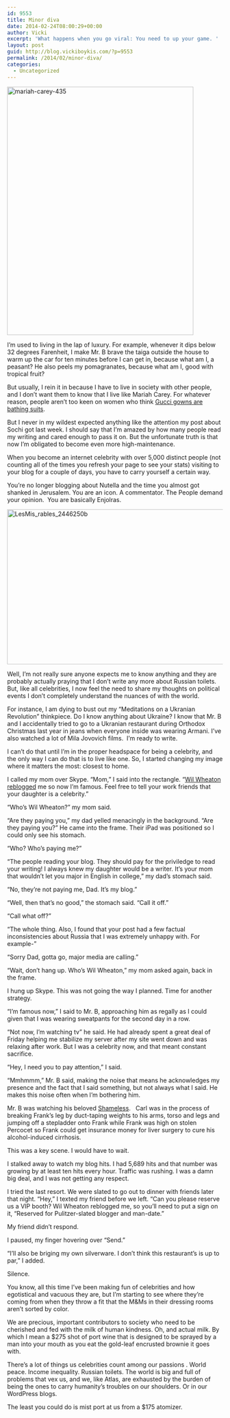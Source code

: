 ```yaml
---
id: 9553
title: Minor diva
date: 2014-02-24T08:00:29+00:00
author: Vicki
excerpt: 'What happens when you go viral: You need to up your game. '
layout: post
guid: http://blog.vickiboykis.com/?p=9553
permalink: /2014/02/minor-diva/
categories:
  - Uncategorized
---
```

[<img class="aligncenter size-full wp-image-9554" alt="mariah-carey-435" src="http://blog.vickiboykis.com/wp-content/uploads/2014/02/mariah-carey-435.jpg" width="435" height="580" />](http://blog.vickiboykis.com/wp-content/uploads/2014/02/mariah-carey-435.jpg)

I&#8217;m used to living in the lap of luxury. For example, whenever it dips below 32 degrees Farenheit, I make Mr. B brave the taiga outside the house to warm up the car for ten minutes before I can get in, because what am I, a peasant? He also peels my pomagranates, because what am I, good with tropical fruit?

But usually, I rein it in because I have to live in society with other people, and I don&#8217;t want them to know that I live like Mariah Carey. For whatever reason, people aren&#8217;t too keen on women who think <a href="http://www.dailymail.co.uk/tvshowbiz/article-2302662/Mariah-Carey-dives-pool-wearing-elegant-black-fishtail-gown-whilst-Easter-break-family.html" target="_blank">Gucci gowns are bathing suits</a>.

But I never in my wildest expected anything like the attention my post about Sochi got last week. I should say that I&#8217;m amazed by how many people read my writing and cared enough to pass it on. But the unfortunate truth is that now I&#8217;m obligated to become even more high-maintenance.

When you become an internet celebrity with over 5,000 distinct people (not counting all of the times you refresh your page to see your stats) visiting to your blog for a couple of days, you have to carry yourself a certain way.

You&#8217;re no longer blogging about Nutella and the time you almost got shanked in Jerusalem. You are an icon. A commentator. The People demand your opinion.  You are basically Enjolras.

[<img class="aligncenter size-medium wp-image-9555" alt="LesMis_rables_2446250b" src="http://blog.vickiboykis.com/wp-content/uploads/2014/02/LesMis_rables_2446250b-580x362.jpg" width="580" height="362" />](http://blog.vickiboykis.com/wp-content/uploads/2014/02/LesMis_rables_2446250b.jpg)

Well, I&#8217;m not really sure anyone expects me to know anything and they are probably actually praying that I don&#8217;t write any more about Russian toilets. But, like all celebrities, I now feel the need to share my thoughts on political events I don&#8217;t completely understand the nuances of with the world.

For instance, I am dying to bust out my &#8220;Meditations on a Ukranian Revolution&#8221; thinkpiece. Do I know anything about Ukraine? I know that Mr. B and I accidentally tried to go to a Ukranian restaurant during Orthodox Christmas last year in jeans when everyone inside was wearing Armani. I&#8217;ve also watched a lot of Mila Jovovich films.  I&#8217;m ready to write.

I can&#8217;t do that until I&#8217;m in the proper headspace for being a celebrity, and the only way I can do that is to live like one. So, I started changing my image where it matters the most: closest to home.

I called my mom over Skype. &#8220;Mom,&#8221; I said into the rectangle. &#8220;<a href="http://wilwheaton.tumblr.com/post/75919962389/on-sochiproblems-as-i-see-them" target="_blank">Wil Wheaton reblogged</a> me so now I&#8217;m famous. Feel free to tell your work friends that your daughter is a celebrity.&#8221;

&#8220;Who&#8217;s Wil Wheaton?&#8221; my mom said.

&#8220;Are they paying you,&#8221; my dad yelled menacingly in the background. &#8220;Are they paying you?&#8221; He came into the frame. Their iPad was positioned so I could only see his stomach.

&#8220;Who? Who&#8217;s paying me?&#8221;

&#8220;The people reading your blog. They should pay for the priviledge to read your writing! I always knew my daughter would be a writer. It&#8217;s your mom that wouldn&#8217;t let you major in English in college,&#8221; my dad&#8217;s stomach said.

&#8220;No, they&#8217;re not paying me, Dad. It&#8217;s my blog.&#8221;

&#8220;Well, then that&#8217;s no good,&#8221; the stomach said. &#8220;Call it off.&#8221;

&#8220;Call what off?&#8221;

&#8220;The whole thing. Also, I found that your post had a few factual inconsistencies about Russia that I was extremely unhappy with. For example-&#8221;

&#8220;Sorry Dad, gotta go, major media are calling.&#8221;

&#8220;Wait, don&#8217;t hang up. Who&#8217;s Wil Wheaton,&#8221; my mom asked again, back in the frame.

I hung up Skype. This was not going the way I planned. Time for another strategy.

&#8220;I&#8217;m famous now,&#8221; I said to Mr. B, approaching him as regally as I could given that I was wearing sweatpants for the second day in a row.

&#8220;Not now, I&#8217;m watching tv&#8221; he said. He had already spent a great deal of Friday helping me stabilize my server after my site went down and was relaxing after work. But I was a celebrity now, and that meant constant sacrifice.

&#8220;Hey, I need you to pay attention,&#8221; I said.

&#8220;Mmhmmm,&#8221; Mr. B said, making the noise that means he acknowledges my presence and the fact that I said something, but not always what I said. He makes this noise often when I&#8217;m bothering him.

Mr. B was watching his beloved <a href="http://www.nytimes.com/2011/01/02/arts/television/02shameless.html?pagewanted=all&_r=0" target="_blank">Shameless</a>.   Carl was in the process of breaking Frank&#8217;s leg by duct-taping weights to his arms, torso and legs and jumping off a stepladder onto Frank while Frank was high on stolen Percocet so Frank could get insurance money for liver surgery to cure his alcohol-induced cirrhosis.

This was a key scene. I would have to wait.

I stalked away to watch my blog hits. I had 5,689 hits and that number was growing by at least ten hits every hour. Traffic was rushing. I was a damn big deal, and I was not getting any respect.

I tried the last resort. We were slated to go out to dinner with friends later that night. &#8220;Hey,&#8221; I texted my friend before we left. &#8220;Can you please reserve us a VIP booth? Wil Wheaton reblogged me, so you&#8217;ll need to put a sign on it, &#8220;Reserved for Pulitzer-slated blogger and man-date.&#8221;

My friend didn&#8217;t respond.

I paused, my finger hovering over &#8220;Send.&#8221;

&#8220;I&#8217;ll also be briging my own silverware. I don&#8217;t think this restaurant&#8217;s is up to par,&#8221; I added.

Silence.

You know, all this time I&#8217;ve been making fun of celebrities and how egotistical and vacuous they are, but I&#8217;m starting to see where they&#8217;re coming from when they throw a fit that the M&Ms in their dressing rooms aren&#8217;t sorted by color.

We are precious, important contributors to society who need to be cherished and fed with the milk of human kindness. Oh, and actual milk. By which I mean a $275 shot of port wine that is designed to be sprayed by a man into your mouth as you eat the gold-leaf encrusted brownie it goes with.



There&#8217;s a lot of things us celebrities count among our passions . World peace. Income inequality. Russian toilets. The world is big and full of problems that vex us, and we, like Atlas, are exhausted by the burden of being the ones to carry humanity&#8217;s troubles on our shoulders. Or in our WordPress blogs.

The least you could do is mist port at us from a $175 atomizer.